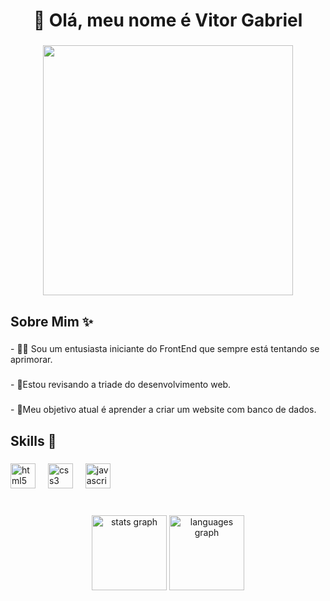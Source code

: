 <h1 align="center">👋 Olá, meu nome é Vitor Gabriel</h1>

###

<div align="center">
  <img height="400" src="https://i.pinimg.com/originals/72/0c/c4/720cc43d757ee638ad5054a05220fafe.gif"  />
</div>

###

<h2 align="left">Sobre Mim ✨</h2>

###

<p align="left">- 🧑‍💻 Sou um entusiasta iniciante do FrontEnd que sempre está tentando se aprimorar.</p>

###

<p align="left">- 🌲Estou revisando a triade do desenvolvimento web.</p>

###

<p align="left">- 🎯Meu objetivo atual é aprender a criar um website com banco de dados.</p>

###

<h2 align="left">Skills 🎨</h2>

###

<div align="left">
  <img src="https://cdn.jsdelivr.net/gh/devicons/devicon/icons/html5/html5-original.svg" height="40" alt="html5 logo"  />
  <img width="12" />
  <img src="https://cdn.jsdelivr.net/gh/devicons/devicon/icons/css3/css3-original.svg" height="40" alt="css3 logo"  />
  <img width="12" />
  <img src="https://cdn.jsdelivr.net/gh/devicons/devicon/icons/javascript/javascript-original.svg" height="40" alt="javascript logo"  />
</div>

###

<br clear="both">

<div align="center">
  <img src="https://github-readme-stats.vercel.app/api?username=VitorGabrielLisboa&hide_title=false&hide_rank=false&show_icons=true&include_all_commits=true&count_private=true&disable_animations=false&theme=dracula&locale=pt-br&hide_border=false&order=1" height="120" alt="stats graph"  />
  <img src="https://github-readme-stats.vercel.app/api/top-langs?username=VitorGabrielLisboa&locale=pt-br&hide_title=false&layout=compact&card_width=320&langs_count=5&theme=dracula&hide_border=false&order=2" height="120" alt="languages graph"  />
</div>

###
